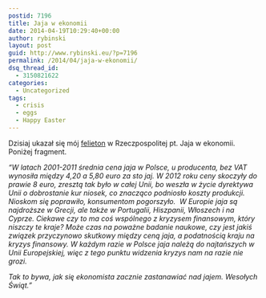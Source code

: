 ```yaml
---
postid: 7196
title: Jaja w ekonomii
date: 2014-04-19T10:29:40+00:00
author: rybinski
layout: post
guid: http://www.rybinski.eu/?p=7196
permalink: /2014/04/jaja-w-ekonomii/
dsq_thread_id:
  - 3150821622
categories:
  - Uncategorized
tags:
  - crisis
  - eggs
  - Happy Easter
---
```

Dzisiaj ukazał się mój [felieton](http://www.ekonomia.rp.pl/artykul/706249,1103441-Jaja-w-ekonomii.html) w Rzeczpospolitej pt. Jaja w ekonomii. Poniżej fragment.

_“W latach 2001-2011 średnia cena jaja w Polsce, u producenta, bez VAT wynosiła między 4,20 a 5,80 euro za sto jaj. W 2012 roku ceny skoczyły do prawie 8 euro, zresztą tak było w całej Unii, bo weszła w życie dyrektywa Unii o dobrostanie kur niosek, co znacząco podniosło koszty produkcji. Nioskom się poprawiło, konsumentom pogorszyło.  W Europie jaja są najdroższe w Grecji, ale także w Portugalii, Hiszpanii, Włoszech i na Cyprze. Ciekawe czy to ma coś wspólnego z kryzysem finansowym, który niszczy te kraje? Może czas na poważne badanie naukowe, czy jest jakiś związek przyczynowo skutkowy między ceną jaja, a podatnością kraju na kryzys finansowy. W każdym razie w Polsce jaja należą do najtańszych w Unii Europejskiej, więc z tego punktu widzenia kryzys nam na razie nie grozi._

_Tak to bywa, jak się ekonomista zacznie zastanawiać nad jajem. Wesołych Świąt.”_
